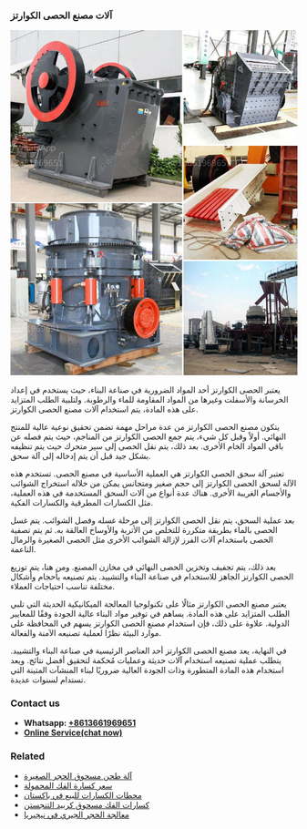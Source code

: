 <h3>آلات مصنع الحصى الكوارتز</h3><img src='1701746226.jpg' alt=''><p>يعتبر الحصى الكوارتز أحد المواد الضرورية في صناعة البناء، حيث يستخدم في إعداد الخرسانة والأسفلت وغيرها من المواد المقاومة للماء والرطوبة. ولتلبية الطلب المتزايد على هذه المادة، يتم استخدام آلات مصنع الحصى الكوارتز.</p><p>يتكون مصنع الحصى الكوارتز من عدة مراحل مهمة تضمن تحقيق نوعية عالية للمنتج النهائي. أولاً وقبل كل شيء، يتم جمع الحصى الكوارتز من المناجم، حيث يتم فصله عن باقي المواد الخام الأخرى. بعد ذلك، يتم نقل الحصى إلى سير متحرك حيث يتم تنظيفه بشكل جيد قبل أن يتم إدخاله إلى آلة سحق.</p><p>تعتبر آلة سحق الحصى الكوارتز هي العملية الأساسية في مصنع الحصى. تستخدم هذه الآلة لسحق الحصى الكوارتز إلى حجم صغير ومتجانس يمكن من خلاله استخراج الشوائب والأجسام الغريبة الأخرى. هناك عدة أنواع من آلات السحق المستخدمة في هذه العملية، مثل الكسارات المطرقية والكسارات الفكية.</p><p>بعد عملية السحق، يتم نقل الحصى الكوارتز إلى مرحلة غسله وفصل الشوائب. يتم غسل الحصى بالماء بطريقة متكررة للتخلص من الأتربة والأوساخ العالقة به. ثم يتم تصفية الحصى باستخدام آلات الفرز لإزالة الشوائب الأخرى مثل الحصى الصغيرة والرمال الناعمة.</p><p>بعد ذلك، يتم تجفيف وتخزين الحصى النهائي في مخازن المصنع. ومن هنا، يتم توزيع الحصى الكوارتز الجاهز للاستخدام في صناعة البناء والتشييد. يتم تصنيعه بأحجام وأشكال مختلفة تناسب احتياجات العملاء.</p><p>يعتبر مصنع الحصى الكوارتز مثالًا على تكنولوجيا المعالجة الميكانيكية الحديثة التي تلبي الطلب المتزايد على هذه المادة. يساهم في توفير مواد البناء عالية الجودة وفقًا للمعايير الدولية. علاوة على ذلك، فإن استخدام مصنع الحصى الكوارتز يسهم في المحافظة على موارد البيئة نظرًا لعملية تصنيعه الآمنة والفعالة.</p><p>في النهاية، يعد مصنع الحصى الكوارتز أحد العناصر الرئيسية في صناعة البناء والتشييد. يتطلب عملية تصنيعه استخدام آلات حديثة وعمليات مُحكمة لتحقيق أفضل نتائج. ويعد استخدام هذه المادة المتطورة وذات الجودة العالية ضروريًا لبناء المنشآت المتينة التي تستدام لسنوات عديدة.</p><h3>Contact us</h3><ul><li><strong>Whatsapp:&nbsp;<a href="https://wa.me/8613661969651">+8613661969651</a></strong></li><li><a href="https://swt.shibang-china.com/?git&amp;zhl&amp;آلات مصنع الحصى الكوارتز"><strong>Online Service(chat now)</strong></a></li></ul><h3>Related</h3><ul><li><a href='آلة طحن مسحوق الحجر الصغيرة.md'>آلة طحن مسحوق الحجر الصغيرة</a></li><li><a href='سعر كسارة الفك المحمولة.md'>سعر كسارة الفك المحمولة</a></li><li><a href='محطات الكسارات للبيع في باكستان.md'>محطات الكسارات للبيع في باكستان</a></li><li><a href='كسارات الفك مسحوق كربيد التنجستن.md'>كسارات الفك مسحوق كربيد التنجستن</a></li><li><a href='معالجة الحجر الجيري في نيجيريا.md'>معالجة الحجر الجيري في نيجيريا</a></li></ul>